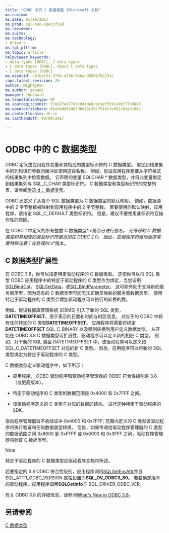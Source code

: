 ```yaml
---
title: "ODBC 中的 C 数据类型 |Microsoft 文档"
ms.custom: 
ms.date: 01/19/2017
ms.prod: sql-non-specified
ms.reviewer: 
ms.suite: 
ms.technology:
- drivers
ms.tgt_pltfrm: 
ms.topic: article
helpviewer_keywords:
- data types [ODBC], C data types
- C data types [ODBC], about C data types
- C data types [ODBC]
ms.assetid: c91bef31-3794-4736-966a-d50997b2233c
caps.latest.revision: 26
author: MightyPen
ms.author: genemi
manager: jhubbard
ms.translationtype: MT
ms.sourcegitcommit: f7e6274d77a9cdd4de6cbcaef559ca99f77b3608
ms.openlocfilehash: 65a5bd882462dbd72c39c751dcfed52c61ab194c
ms.contentlocale: zh-cn
ms.lasthandoff: 09/09/2017

---
```

# <a name="c-data-types-in-odbc"></a>ODBC 中的 C 数据类型
ODBC 定义由应用程序变量和其相应的类型标识符的 C 数据类型。 绑定到结果集中的列和语句参数的缓冲区使用这些名称。 例如，假设应用程序想要从字符格式的结果集列中检索数据。 它声明的变量 SQLCHAR * 数据类型，并将此变量绑定到结果集列与 SQL_C_CHAR 类型标识符。 C 数据类型和类型标识符的完整列表，请参阅[附录 d： 数据类型](../../../odbc/reference/appendixes/appendix-d-data-types.md)。  
  
 ODBC 还定义了从每个 SQL 数据类型为 C 数据类型的默认映射。 例如，数据源中的 2 字节整数被映射到应用程序中的 2 字节整数。 若要使用的默认映射，应用程序，请指定 SQL_C_DEFAULT 类型标识符。 但是，建议不要使用此标识符互操作性的原因。  
  
 在 ODBC 1 中定义的所有整数 C 数据类型*.x*是否已进行签名。 无符号的 C 数据类型和其相应的类型标识符被添加在 ODBC 2.0。 因此，应用程序和驱动程序需要特别注意 1 在处理时*.x*版本。  
  
## <a name="c-data-type-extensibility"></a>C 数据类型扩展性  
 在 ODBC 3.8，你可以指定特定驱动程序的 C 数据类型。 这使你可以将 SQL 类型 ODBC 应用程序中的特定于驱动程序的 C 类型作为绑定，当您调用[SQLBindCol](../../../odbc/reference/syntax/sqlbindcol-function.md)， [SQLGetData](../../../odbc/reference/syntax/sqlgetdata-function.md)，或[SQLBindParameter](../../../odbc/reference/syntax/sqlbindparameter-function.md)。 这可能有助于支持新的服务器类型，因为现有的 C 数据类型可能无法正确反映新的服务器数据类型。 使用特定于驱动程序的 C 类型会增加驱动程序可以执行的转换的数。  
  
 例如，假设数据库管理系统 (DBMS) 引入了新的 SQL 类型， **DATETIMEOFFSET**，用于表示的日期和时间与时区信息。 对应于的 ODBC 中将有任何特定的 C 类型**DATETIMEOFFSET**。 应用程序将需要将绑定**DATETIMEOFFSET** SQL_C_BINARY 以及强制转换到用户定义数据类型。 从开始在 ODBC 3.8 C 数据类型可扩展性，驱动程序可以定义新的相应 C 类型。 例如，对于新的 SQL 类型 DATETIMEOFFSET 中，该驱动程序可以定义如 SQL_C_DATETIMEOFFSET 对应的新 C 类型。 然后，应用程序可以将新的 SQL 类型绑定为特定于驱动程序的 C 类型。  
  
 C 数据类型定义驱动程序中，如下所示：  
  
-   应用程序、 ODBC 驱动程序和驱动程序管理器的 ODBC 符合性级别是 3.8 （或更高版本）。  
  
-   特定于驱动程序的 C 类型的数据范围是 0x4000 和 0x7FFF 之间。  
  
-   该驱动程序定义的 C 类型与对应的数据的结构。  进行这种特定于驱动程序的 SDK。  
  
 驱动程序管理器将不会验证中 0x4000 和 0x7FFF; 范围内定义的 C 类型该驱动程序将执行验证和任何数据类型转换。 但是，如果传递给驱动程序管理器的 C 类型的数据范围之间 0x8000 到 0xFFFF 或 0x0000 和 0x3FFF 之间，驱动程序管理器将验证 C 数据类型。  
  
> [!NOTE]  
>  特定于驱动程序的 C 数据类型应驱动程序文档中所述。  
  
 若要指定的 3.8 ODBC 符合性级别，应用程序调用[SQLSetEnvAttr](../../../odbc/reference/syntax/sqlsetenvattr-function.md)并且 SQL_ATTR_ODBC_VERSION 属性设置为**SQL_OV_ODBC3_80**。 若要确定版本的驱动程序，应用程序调用**SQLGetInfo**与 SQL_DRIVER_ODBC_VER。  
  
 有关 ODBC 3.8 的详细信息，请参阅[What's New in ODBC 3.8](../../../odbc/reference/what-s-new-in-odbc-3-8.md)。  
  
## <a name="see-also"></a>另请参阅  
 [C 数据类型](../../../odbc/reference/appendixes/c-data-types.md)
